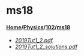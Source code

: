 # ms18
#### [Home](../../..)/[Physics](../..)/[102](..)/[ms18]()
- [_2019Tut1_2.pdf_](2019Tut1_2.pdf)
- [_2019Tut1_2_solutions.pdf_](2019Tut1_2_solutions.pdf)
